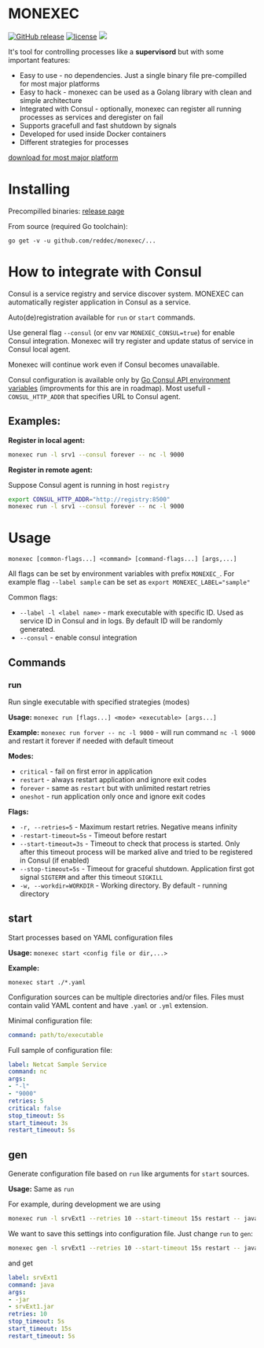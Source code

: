 # MONEXEC

[![GitHub release](https://img.shields.io/github/release/reddec/monexec.svg)]()
[![license](https://img.shields.io/github/license/reddec/monexec.svg)]()
[![](https://godoc.org/github.com/reddec/monexec/monexec?status.svg)](http://godoc.org/github.com/reddec/monexec/monexec)

It's tool for controlling processes like a **supervisord** but with some important features:
* Easy to use - no dependencies. Just a single binary file pre-compilled for most major platforms
* Easy to hack - monexec can be used as a Golang library with clean and simple architecture
* Integrated with Consul - optionally, monexec can register all running processes as services and deregister on fail
* Supports gracefull and fast shutdown by signals
* Developed for used inside Docker containers
* Different strategies for processes

[download for most major platform](https://github.com/reddec/monexec/releases)

# Installing

Precompilled binaries:
[release page](https://github.com/reddec/monexec/releases)

From source (required Go toolchain):

```
go get -v -u github.com/reddec/monexec/...
```

# How to integrate with Consul

Consul is a service registry and service discover system. MONEXEC can automatically register application in Consul as a service.

Auto(de)registration available for `run` or `start` commands.

Use general flag `--consul` (or env var `MONEXEC_CONSUL=true`) for enable Consul integration. Monexec will try register and update status of service in Consul local agent. 

Monexec will continue work even if Consul becomes unavailable.

Consul configuration is available only by [Go Consul API environment variables](https://godoc.org/github.com/hashicorp/consul/api#pkg-constants) (improvments for this are in roadmap). 
Most usefull - `CONSUL_HTTP_ADDR` that specifies URL to Consul agent.

## Examples:

**Register in local agent:**

```bash
monexec run -l srv1 --consul forever -- nc -l 9000
```

**Register in remote agent:**

Suppose Consul agent is running in host `registry`

```bash
export CONSUL_HTTP_ADDR="http://registry:8500"
monexec run -l srv1 --consul forever -- nc -l 9000
```


# Usage

`monexec [common-flags...] <command> [command-flags...] [args,...]`

All flags can be set by environment variables with prefix `MONEXEC_`. For example flag `--label sample` can be set as `export MONEXEC_LABEL="sample"`

Common flags:

* `--label -l <label name>` - mark executable with specific ID. Used as service ID in Consul and in logs. By default ID will be randomly generated.
* `--consul` - enable consul integration

## Commands

### run
Run single executable with specified strategies (modes)

**Usage:**
`monexec run [flags...] <mode> <executable> [args...]`

**Example:**
`monexec run forver -- nc -l 9000` - will run command `nc -l 9000` and restart it forever if needed with default timeout

**Modes:**

* `critical` - fail on first error in application
* `restart` - always restart application and ignore exit codes
* `forever` - same as `restart` but with unlimited restart retries
* `oneshot` - run application only once and ignore exit codes

**Flags:**
* `-r, --retries=5` - Maximum restart retries. Negative means infinity
* `-restart-timeout=5s` - Timeout before restart
* `--start-timeout=3s` - Timeout to check that process is started. Only after this timeout process will be marked alive and tried to be registered in Consul (if enabled)
* `--stop-timeout=5s` - Timeout for graceful shutdown. Application first got signal `SIGTERM` and after this timeout `SIGKILL`
* `-w, --workdir=WORKDIR` - Working directory. By default - running directory

## start
Start processes based on YAML configuration files

**Usage:**
`monexec start <config file or dir,...>`

**Example:**

`monexec start ./*.yaml`

Configuration sources can be multiple directories and/or files. Files must contain valid YAML content and have `.yaml` or `.yml` extension.

Minimal configuration file:

```yaml
command: path/to/executable
```

Full sample of configuration file:

```yaml
label: Netcat Sample Service
command: nc
args:
- "-l"
- "9000"
retries: 5
critical: false
stop_timeout: 5s
start_timeout: 3s
restart_timeout: 5s
```


## gen
Generate configuration file based on `run` like arguments for `start` sources.

**Usage:**
Same as `run`

For example, during development we are using 

```bash
monexec run -l srvExt1 --retries 10 --start-timeout 15s restart -- java -jar srvExt1.jar
```

We want to save this settings into configuration file. Just change `run` to `gen`:

```bash
monexec gen -l srvExt1 --retries 10 --start-timeout 15s restart -- java -jar srvExt1.jar
```

and get

```yaml
label: srvExt1
command: java
args:
- -jar
- srvExt1.jar
retries: 10
stop_timeout: 5s
start_timeout: 15s
restart_timeout: 5s
```
